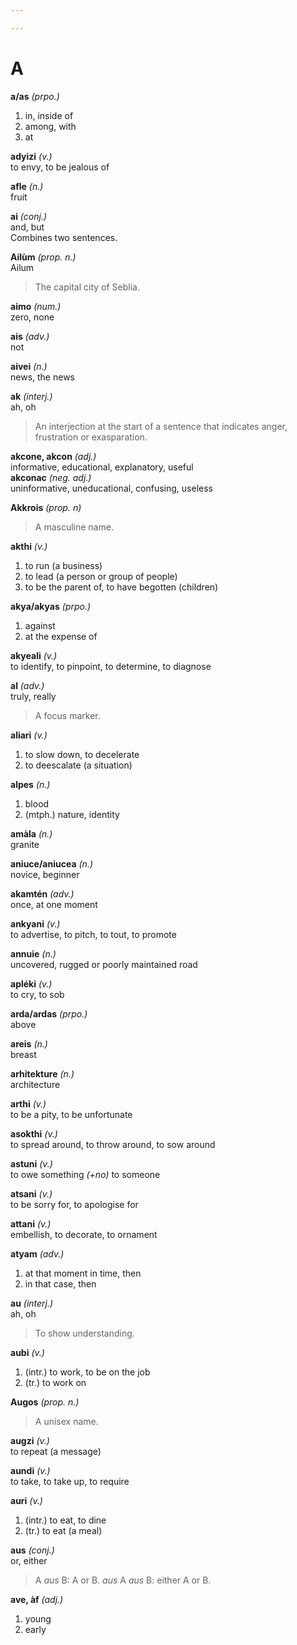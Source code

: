 ```yaml
---

---
```

# A

**a/as** _(prpo.)_  
1) in, inside of  
2) among, with  
3) at

**adyizi** _(v.)_  
to envy, to be jealous of

**afle** _(n.)_  
fruit

**ai** _(conj.)_  
and, but  
Combines two sentences.

**Ailùm** _(prop. n.)_  
Ailum  
> The capital city of Seblia.

**aimo** _(num.)_  
zero, none

**ais** _(adv.)_  
not

**aivei** _(n.)_  
news, the news

**ak** _(interj.)_  
ah, oh  
> An interjection at the start of a sentence that indicates anger, frustration or exasparation.

**akcone, akcon** _(adj.)_  
informative, educational, explanatory, useful  
**akconac** _(neg. adj.)_  
uninformative, uneducational, confusing, useless

**Akkrois** _(prop. n)_  
> A masculine name.

**akthi** _(v.)_  
1) to run (a business)  
2) to lead (a person or group of people)  
3) to be the parent of, to have begotten (children)

**akya/akyas** _(prpo.)_  
1) against  
2) at the expense of

**akyeali** _(v.)_  
to identify, to pinpoint, to determine, to diagnose

**al** _(adv.)_  
truly, really  
> A focus marker.

**aliari** _(v.)_  
1) to slow down, to decelerate  
2) to deescalate (a situation)

**alpes** _(n.)_  
1) blood  
2) (mtph.) nature, identity

**amàla** _(n.)_  
granite

**aniuce/aniucea** _(n.)_  
novice, beginner

**akamtén** _(adv.)_  
once, at one moment

**ankyani** _(v.)_  
to advertise, to pitch, to tout, to promote

**annuie** _(n.)_  
uncovered, rugged or poorly maintained road

**apléki** _(v.)_  
to cry, to sob

**arda/ardas** _(prpo.)_  
above

**areis** _(n.)_  
breast

**arhitekture** _(n.)_  
architecture

**arthi** _(v.)_  
to be a pity, to be unfortunate

**asokthi** _(v.)_  
to spread around, to throw around, to sow around

**astuni** _(v.)_  
to owe something _(+no)_ to someone

**atsani** _(v.)_  
to be sorry for, to apologise for

**attani** _(v.)_  
embellish, to decorate, to ornament

**atyam** _(adv.)_  
1) at that moment in time, then  
2) in that case, then

**au** _(interj.)_  
ah, oh  
> To show understanding.

**aubi** _(v.)_  
1) (intr.) to work, to be on the job  
2) (tr.) to work on

**Augos** _(prop. n.)_  
> A unisex name.

**augzi** _(v.)_  
to repeat (a message)

**aundi** _(v.)_  
to take, to take up, to require

**auri** _(v.)_  
1) (intr.) to eat, to dine  
2) (tr.) to eat (a meal)

**aus** _(conj.)_  
or, either  
> A _aus_ B: A or B. _aus_ A _aus_ B: either A or B.

**ave, àf** _(adj.)_  
1) young  
2) early